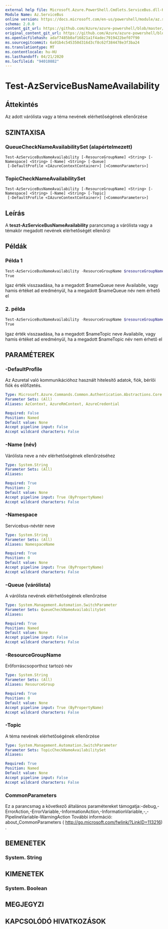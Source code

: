 ```yaml
---
external help file: Microsoft.Azure.PowerShell.Cmdlets.ServiceBus.dll-Help.xml
Module Name: Az.ServiceBus
online version: https://docs.microsoft.com/en-us/powershell/module/az.servicebus/test-azservicebusnameavailability
schema: 2.0.0
content_git_url: https://github.com/Azure/azure-powershell/blob/master/src/ServiceBus/ServiceBus/help/Test-AzServiceBusNameAvailability.md
original_content_git_url: https://github.com/Azure/azure-powershell/blob/master/src/ServiceBus/ServiceBus/help/Test-AzServiceBusNameAvailability.md
ms.openlocfilehash: adaf7485b0af16821a1f4adec7919422bef07f90
ms.sourcegitcommit: 6a91b4c545350d316d3cf8c62f384478e3f3ba24
ms.translationtype: MT
ms.contentlocale: hu-HU
ms.lasthandoff: 04/21/2020
ms.locfileid: "94010882"
---
```

# Test-AzServiceBusNameAvailability

## Áttekintés
Az adott várólista vagy a téma nevének elérhetőségének ellenőrzése

## SZINTAXISA

### QueueCheckNameAvailabilitySet (alapértelmezett)
```
Test-AzServiceBusNameAvailability [-ResourceGroupName] <String> [-Namespace] <String> [-Name] <String> [-Queue]
 [-DefaultProfile <IAzureContextContainer>] [<CommonParameters>]
```

### TopicCheckNameAvailabilitySet
```
Test-AzServiceBusNameAvailability [-ResourceGroupName] <String> [-Namespace] <String> [-Name] <String> [-Topic]
 [-DefaultProfile <IAzureContextContainer>] [<CommonParameters>]
```

## Leírás
A **teszt-AzServiceBusNameAvailability** parancsmag a várólista vagy a témakör megadott nevének elérhetőségét ellenőrzi

## Példák

### Példa 1
```powershell
Test-AzServiceBusNameAvailability -ResourceGroupName $resourceGroupName -Namespace $namespaceName -Name $nameQueue -Queue
True
```

Igaz érték visszaadása, ha a megadott $nameQueue neve Availabile, vagy hamis értéket ad eredményül, ha a megadott $nameQueue név nem érhető el

### 2. példa
```powershell
Test-AzServiceBusNameAvailability -ResourceGroupName $resourceGroupName -Namespace $namespaceName -Name $nameTopic -Topic
True
```

Igaz érték visszaadása, ha a megadott $nameTopic neve Availabile, vagy hamis értéket ad eredményül, ha a megadott $nameTopic név nem érhető el

## PARAMÉTEREK

### -DefaultProfile
Az Azuretal való kommunikációhoz használt hitelesítő adatok, fiók, bérlői fiók és előfizetés.

```yaml
Type: Microsoft.Azure.Commands.Common.Authentication.Abstractions.Core.IAzureContextContainer
Parameter Sets: (All)
Aliases: AzContext, AzureRmContext, AzureCredential

Required: False
Position: Named
Default value: None
Accept pipeline input: False
Accept wildcard characters: False
```

### -Name (név)
Várólista neve a név elérhetőségének ellenőrzéséhez

```yaml
Type: System.String
Parameter Sets: (All)
Aliases:

Required: True
Position: 2
Default value: None
Accept pipeline input: True (ByPropertyName)
Accept wildcard characters: False
```

### -Namespace
Servicebus-névtér neve

```yaml
Type: System.String
Parameter Sets: (All)
Aliases: NamespaceName

Required: True
Position: 0
Default value: None
Accept pipeline input: True (ByPropertyName)
Accept wildcard characters: False
```

### -Queue (várólista)
A várólista nevének elérhetőségének ellenőrzése

```yaml
Type: System.Management.Automation.SwitchParameter
Parameter Sets: QueueCheckNameAvailabilitySet
Aliases:

Required: True
Position: Named
Default value: None
Accept pipeline input: False
Accept wildcard characters: False
```

### -ResourceGroupName
Erőforráscsoporthoz tartozó név

```yaml
Type: System.String
Parameter Sets: (All)
Aliases: ResourceGroup

Required: True
Position: 0
Default value: None
Accept pipeline input: True (ByPropertyName)
Accept wildcard characters: False
```

### -Topic
A téma nevének elérhetőségének ellenőrzése

```yaml
Type: System.Management.Automation.SwitchParameter
Parameter Sets: TopicCheckNameAvailabilitySet
Aliases:

Required: True
Position: Named
Default value: None
Accept pipeline input: False
Accept wildcard characters: False
```

### CommonParameters
Ez a parancsmag a következő általános paramétereket támogatja:-debug,-ErrorAction,-ErrorVariable,-InformationAction,-InformationVariable,-,-PipelineVariable-WarningAction
További információ: about_CommonParameters ( http://go.microsoft.com/fwlink/?LinkID=113216) .

## BEMENETEK

### System. String

## KIMENETEK

### System. Boolean

## MEGJEGYZI

## KAPCSOLÓDÓ HIVATKOZÁSOK
